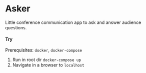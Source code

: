 # Asker

Little conference communication app to ask and answer audience questions. 

#### Try 

Prerequisites: ```docker```, ```docker-compose```

1. Run in root dir ```docker-compose up```
2. Navigate in a browser to ```localhost```
